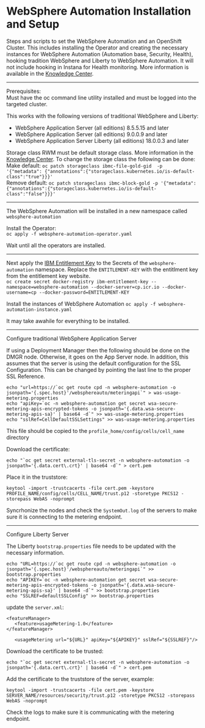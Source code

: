 # WebSphere Automation Installation and Setup #

Steps and scripts to set the WebSphere Automation and an OpenShift Cluster.  This includes installing the Operator and creating the necessary instances for WebSphere Automation (Automation base, Security, Health), hooking tradition WebSphere and Liberty to WebSphere Automation.  It will not include hooking in Instana for Health monitoring.  More information is available in the [Knowledge Center](https://www.ibm.com/docs/en/ws-automation).

---

Prerequisites:</br>
Must have the oc command line utility installed and must be logged into the targeted cluster.

This works with the following versions of traditional WebSphere and Liberty:
- WebSphere Application Server (all editions) 8.5.5.15 and later
- WebSphere Application Server (all editions) 9.0.0.9 and later
- WebSphere Application Server Liberty (all editions) 18.0.0.3 and later

Storage class RWM must be default storage class.  More information in the [Knowledge Center](https://www.ibm.com/docs/en/ws-automation?topic=requirements-storage#in-r-sysreqs-storage).
To change the storage class the following can be done:</br>
Make default: `oc patch storageclass ibmc-file-gold-gid  -p '{"metadata": {"annotations":{"storageclass.kubernetes.io/is-default-class":"true"}}}'`</br>
Remove default: `oc patch storageclass ibmc-block-gold -p '{"metadata": {"annotations":{"storageclass.kubernetes.io/is-default-class":"false"}}}'`</br>

---

The WebSphere Automation will be installed in a new namespace called `websphere-automation`

Install the Operator:</br>
`oc apply -f websphere-automation-operator.yaml`</br>

Wait until all the operators are installed.

---

Next apply the [IBM Entitlement Key](https://myibm.ibm.com/products-services/containerlibrary) to the Secrets of the `websphere-automation` namespace.  Replace the `ENTITLEMENT-KEY` with the entitlment key from the entitlement key website. </br>
`oc create secret docker-registry ibm-entitlement-key --namespace=websphere-automation --docker-server=cp.icr.io --docker-username=cp --docker-password=ENTITLEMENT-KEY`

Install the instances of WebSphere Automation
`oc apply -f websphere-automation-instance.yaml`

It may take awahile for everything to be installed.

---

Configure traditional WebSphere Application Server

If using a Deployment Manager then the following should be done on the DMGR node.  Otherwise, it goes on the App Server node.  In addition, this assumes that the server is using the default configuration for the SSL Configuration.  This can be changed by pointing the last line to the proper SSL Reference.

```
echo "url=https://`oc get route cpd -n websphere-automation -o jsonpath='{.spec.host}'/websphereauto/meteringapi`" > was-usage-metering.properties
echo "apiKey=`oc -n websphere-automation get secret wsa-secure-metering-apis-encrypted-tokens -o jsonpath='{.data.wsa-secure-metering-apis-sa}' | base64 -d`" >> was-usage-metering.properties
echo "sslRef=CellDefaultSSLSettings" >> was-usage-metering.properties
```

This file should be copied to the `profile_home/config/cells/cell_name` directory

Download the certificate:
```
echo "`oc get secret external-tls-secret -n websphere-automation -o jsonpath='{.data.cert\.crt}' | base64 -d`" > cert.pem
````

Place it in the truststore:
```
keytool -import -trustcacerts -file cert.pem -keystore PROFILE_NAME/config/cells/CELL_NAME/trust.p12 -storetype PKCS12 -storepass WebAS -noprompt
```

Syncrhonize the nodes and check the `SystemOut.log` of the servers to make sure it is connecting to the metering endpoint.

---

Configure Liberty Server

The Liberty `bootstrap.properties` file needs to be updated with the necessary information.

```
echo "URL=https://`oc get route cpd -n websphere-automation -o jsonpath='{.spec.host}'/websphereauto/meteringapi`" >> bootstrap.properties
echo "APIKEY=`oc -n websphere-automation get secret wsa-secure-metering-apis-encrypted-tokens -o jsonpath='{.data.wsa-secure-metering-apis-sa}' | base64 -d`" >> bootstrap.properties
echo "SSLREF=defaultSSLConfig" >> bootstrap.properties
```

update the `server.xml`:

```
<featureManager>
   <feature>usageMetering-1.0</feature>
</featureManager>

   <usageMetering url="${URL}" apiKey="${APIKEY}" sslRef="${SSLREF}"/>
```

Download the certificate to be trusted:
```
echo "`oc get secret external-tls-secret -n websphere-automation -o jsonpath='{.data.cert\.crt}' | base64 -d`" > cert.pem
````

Add the certificate to the truststore of the server, example:
```
keytool -import -trustcacerts -file cert.pem -keystore SERVER_NAME/resources/security/trust.p12 -storetype PKCS12 -storepass WebAS -noprompt
```

Check the logs to make sure it is communicating with the metering endpoint.
